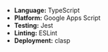 *   **Language:** TypeScript
*   **Platform:** Google Apps Script
*   **Testing:** Jest
*   **Linting:** ESLint
*   **Deployment:** clasp